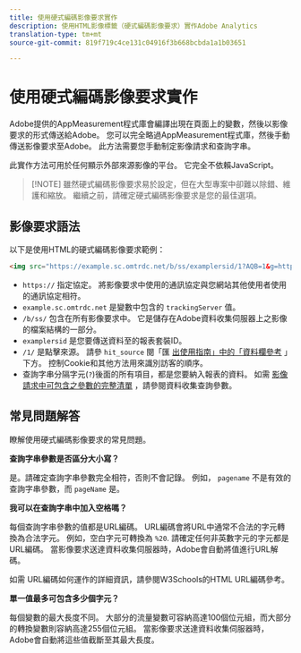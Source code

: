 ```yaml
---
title: 使用硬式編碼影像要求實作
description: 使用HTML影像標籤（硬式編碼影像要求）實作Adobe Analytics
translation-type: tm+mt
source-git-commit: 819f719c4ce131c04916f3b668bcbda1a1b03651

---
```



# 使用硬式編碼影像要求實作

Adobe提供的AppMeasurement程式庫會編譯出現在頁面上的變數，然後以影像要求的形式傳送給Adobe。 您可以完全略過AppMeasurement程式庫，然後手動傳送影像要求至Adobe。 此方法需要您手動制定影像請求和查詢字串。

此實作方法可用於任何顯示外部來源影像的平台。 它完全不依賴JavaScript。

> [!NOTE] 雖然硬式編碼影像要求易於設定，但在大型專案中卻難以除錯、維護和縮放。 繼續之前，請確定硬式編碼影像要求是您的最佳選項。

## 影像要求語法

以下是使用HTML的硬式編碼影像要求範例：

```html
<img src="https://example.sc.omtrdc.net/b/ss/examplersid/1?AQB=1&g=http%3A%2F%2Fexample.com&pageName=Example%20hardcoded%20hit&v1=Example%20value&AQE=1"/>
```

* `https://` 指定協定。 將影像要求中使用的通訊協定與您網站其他使用者使用的通訊協定相符。
* `example.sc.omtrdc.net` 是變數中包含的 `trackingServer` 值。
* `/b/ss/` 包含在所有影像要求中。 它是儲存在Adobe資料收集伺服器上之影像的檔案結構的一部分。
* `examplersid` 是您要傳送資料至的報表套裝ID。
* `/1/` 是點擊來源。 請參 `hit_source` 閱「匯 [出使用指南」中的「資料欄參考](../../export/analytics-data-feed/c-df-contents/datafeeds-reference.md) 」下方。 控制Cookie和其他方法用來識別訪客的順序。
* 查詢字串分隔字元(`?`)後面的所有項目，都是您要納入報表的資料。 如需 [影像請求中可包含之參數的完整清單](../validate/query-parameters.md) ，請參閱資料收集查詢參數。

## 常見問題解答

瞭解使用硬式編碼影像要求的常見問題。

**查詢字串參數是否區分大小寫？**

是。請確定查詢字串參數完全相符，否則不會記錄。 例如， `pagename` 不是有效的查詢字串參數，而 `pageName` 是。

**我可以在查詢字串中加入空格嗎？**

每個查詢字串參數的值都是URL編碼。 URL編碼會將URL中通常不合法的字元轉換為合法字元。 例如，空白字元可轉換為 `%20`. 請確定任何非英數字元的字元都是URL編碼。 當影像要求送達資料收集伺服器時，Adobe會自動將值進行URL解碼。

如需 [](https://www.w3schools.com/tags/ref_urlencode.asp) URL編碼如何運作的詳細資訊，請參閱W3Schools的HTML URL編碼參考。

**單一值最多可包含多少個字元？**

每個變數的最大長度不同。 大部分的流量變數可容納高達100個位元組，而大部分的轉換變數則容納高達255個位元組。 當影像要求送達資料收集伺服器時，Adobe會自動將這些值截斷至其最大長度。
